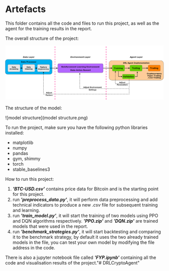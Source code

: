 # Artefacts

This folder contains all the code and files to run this project, as well as the agent for the training results in the report.



The overall structure of the project:

![structure](structure.png)



The structure of the model:

![model structure](model structure.png)



To run the project, make sure you have the following python libraries installed:

- matplotlib
- numpy
- pandas
- gym, shimmy
- torch
- stable_baselines3



How to run this project:

1. ***'BTC-USD.csv'*** contains price data for Bitcoin and is the starting point for this project.
2. run ***'preprocess_data.py'***, it will perform data preprocessing and add technical indicators to produce a new *.csv* file for subsequent training and learning.
3. run ***'train_model.py'***, it will start the training of two models using PPO and DQN algorithms respectively. ***'PPO.zip'*** and ***'DQN.zip'*** are trained models that were used in the report.
4. run ***'benchmark_strategies.py'***, it will start backtesting and comparing it to the benchmark strategy, by default it uses the two already trained models in the file, you can test your own model by modifying the file address in the code.



There is also a jupyter notebook file called ***'FYP.ipynb'*** containing all the code and visualisation results of the project."# DRLCryptoAgent" 
